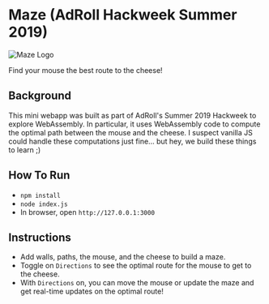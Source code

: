 # Maze (AdRoll Hackweek Summer 2019)
![Maze Logo](https://github.com/lcevans/Maze/blob/master/public/images/MazeLogo.png)

Find your mouse the best route to the cheese!

## Background
This mini webapp was built as part of AdRoll's Summer 2019 Hackweek to explore WebAssembly. In particular, it uses WebAssembly code to compute the optimal path between the mouse and the cheese. I suspect vanilla JS could handle these computations just fine... but hey, we build these things to learn ;)

## How To Run
- `npm install`
- `node index.js`
- In browser, open `http://127.0.0.1:3000`

## Instructions
- Add walls, paths, the mouse, and the cheese to build a maze.
- Toggle on `Directions` to see the optimal route for the mouse to get to the cheese.
- With `Directions` on, you can move the mouse or update the maze and get real-time updates on the optimal route!
